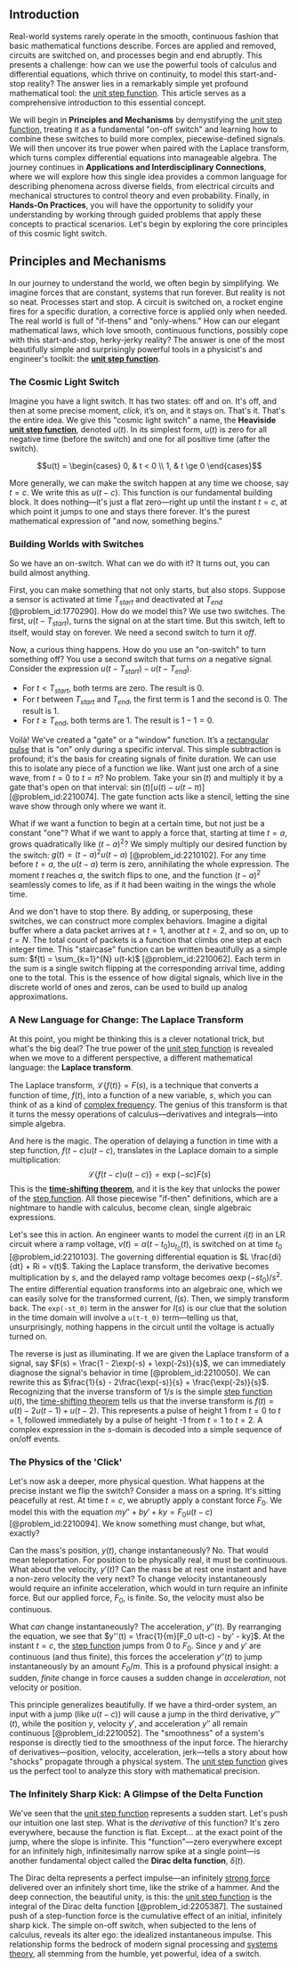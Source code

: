 ## Introduction
Real-world systems rarely operate in the smooth, continuous fashion that basic mathematical functions describe. Forces are applied and removed, circuits are switched on, and processes begin and end abruptly. This presents a challenge: how can we use the powerful tools of calculus and differential equations, which thrive on continuity, to model this start-and-stop reality? The answer lies in a remarkably simple yet profound mathematical tool: the [unit step function](@article_id:268313). This article serves as a comprehensive introduction to this essential concept.

We will begin in **Principles and Mechanisms** by demystifying the [unit step function](@article_id:268313), treating it as a fundamental "on-off switch" and learning how to combine these switches to build more complex, piecewise-defined signals. We will then uncover its true power when paired with the Laplace transform, which turns complex differential equations into manageable algebra. The journey continues in **Applications and Interdisciplinary Connections**, where we will explore how this single idea provides a common language for describing phenomena across diverse fields, from electrical circuits and mechanical structures to control theory and even probability. Finally, in **Hands-On Practices**, you will have the opportunity to solidify your understanding by working through guided problems that apply these concepts to practical scenarios. Let's begin by exploring the core principles of this cosmic light switch.

## Principles and Mechanisms

In our journey to understand the world, we often begin by simplifying. We imagine forces that are constant, systems that run forever. But reality is not so neat. Processes start and stop. A circuit is switched on, a rocket engine fires for a specific duration, a corrective force is applied only when needed. The real world is full of "if-thens" and "only-whens." How can our elegant mathematical laws, which love smooth, continuous functions, possibly cope with this start-and-stop, herky-jerky reality? The answer is one of the most beautifully simple
and surprisingly powerful tools in a physicist's and engineer's toolkit: the **[unit step function](@article_id:268313)**.

### The Cosmic Light Switch

Imagine you have a light switch. It has two states: off and on. It's off, and then at some precise moment, *click*, it’s on, and it stays on. That's it. That's the entire idea. We give this "cosmic light switch" a name, the **Heaviside [unit step function](@article_id:268313)**, denoted $u(t)$. In its simplest form, $u(t)$ is zero for all negative time (before the switch) and one for all positive time (after the switch).

$$u(t) = \begin{cases} 0, & t < 0 \\ 1, & t \ge 0 \end{cases}$$

More generally, we can make the switch happen at any time we choose, say $t=c$. We write this as $u(t-c)$. This function is our fundamental building block. It does nothing—it's just a flat zero—right up until the instant $t=c$, at which point it jumps to one and stays there forever. It's the purest mathematical expression of "and now, something begins."

### Building Worlds with Switches

So we have an on-switch. What can we do with it? It turns out, you can build almost anything.

First, you can make something that not only starts, but also stops. Suppose a sensor is activated at time $T_{start}$ and deactivated at $T_{end}$ [@problem_id:1770290]. How do we model this? We use two switches. The first, $u(t-T_{start})$, turns the signal on at the start time. But this switch, left to itself, would stay on forever. We need a second switch to turn it *off*.

Now, a curious thing happens. How do you use an "on-switch" to turn something off? You use a second switch that turns *on* a negative signal. Consider the expression $u(t-T_{start}) - u(t-T_{end})$.
*   For $t < T_{start}$, both terms are zero. The result is 0.
*   For $t$ between $T_{start}$ and $T_{end}$, the first term is 1 and the second is 0. The result is 1.
*   For $t \ge T_{end}$, both terms are 1. The result is $1 - 1 = 0$.

Voilà! We've created a "gate" or a "window" function. It’s a [rectangular pulse](@article_id:273255) that is "on" only during a specific interval. This simple subtraction is profound; it's the basis for creating signals of finite duration. We can use this to isolate any piece of a function we like. Want just one arch of a sine wave, from $t=0$ to $t=\pi$? No problem. Take your $\sin(t)$ and multiply it by a gate that's open on that interval: $\sin(t) [u(t) - u(t-\pi)]$ [@problem_id:2210074]. The gate function acts like a stencil, letting the sine wave show through only where we want it.

What if we want a function to begin at a certain time, but not just be a constant "one"? What if we want to apply a force that, starting at time $t=a$, grows quadratically like $(t-a)^2$? We simply multiply our desired function by the switch: $g(t) = (t-a)^2 u(t-a)$ [@problem_id:2210102]. For any time before $t=a$, the $u(t-a)$ term is zero, annihilating the whole expression. The moment $t$ reaches $a$, the switch flips to one, and the function $(t-a)^2$ seamlessly comes to life, as if it had been waiting in the wings the whole time.

And we don't have to stop there. By adding, or superposing, these switches, we can construct more complex behaviors. Imagine a digital buffer where a data packet arrives at $t=1$, another at $t=2$, and so on, up to $t=N$. The total count of packets is a function that climbs one step at each integer time. This "staircase" function can be written beautifully as a simple sum: $f(t) = \sum_{k=1}^{N} u(t-k)$ [@problem_id:2210062]. Each term in the sum is a single switch flipping at the corresponding arrival time, adding one to the total. This is the essence of how digital signals, which live in the discrete world of ones and zeros, can be used to build up analog approximations.

### A New Language for Change: The Laplace Transform

At this point, you might be thinking this is a clever notational trick, but what's the big deal? The true power of the [unit step function](@article_id:268313) is revealed when we move to a different perspective, a different mathematical language: the **Laplace transform**.

The Laplace transform, $\mathcal{L}\{f(t)\} = F(s)$, is a technique that converts a function of time, $f(t)$, into a function of a new variable, $s$, which you can think of as a kind of [complex frequency](@article_id:265906). The genius of this transform is that it turns the messy operations of calculus—derivatives and integrals—into simple algebra.

And here is the magic. The operation of delaying a function in time with a step function, $f(t-c)u(t-c)$, translates in the Laplace domain to a simple multiplication:
$$ \mathcal{L}\{f(t-c)u(t-c)\} = \exp(-sc) F(s) $$
This is the **[time-shifting theorem](@article_id:173492)**, and it is the key that unlocks the power of the [step function](@article_id:158430). All those piecewise "if-then" definitions, which are a nightmare to handle with calculus, become clean, single algebraic expressions.

Let's see this in action. An engineer wants to model the current $i(t)$ in an LR circuit where a ramp voltage, $v(t) = \alpha(t-t_0)u_{t_0}(t)$, is switched on at time $t_0$ [@problem_id:2210103]. The governing differential equation is $L \frac{di}{dt} + Ri = v(t)$. Taking the Laplace transform, the derivative becomes multiplication by $s$, and the delayed ramp voltage becomes $\alpha \exp(-st_0)/s^2$. The entire differential equation transforms into an algebraic one, which we can easily solve for the transformed current, $I(s)$. Then, we simply transform back. The `exp(-st_0)` term in the answer for $I(s)$ is our clue that the solution in the time domain will involve a `u(t-t_0)` term—telling us that, unsurprisingly, nothing happens in the circuit until the voltage is actually turned on.

The reverse is just as illuminating. If we are given the Laplace transform of a signal, say $F(s) = \frac{1 - 2\exp(-s) + \exp(-2s)}{s}$, we can immediately diagnose the signal's behavior in time [@problem_id:2210050]. We can rewrite this as $\frac{1}{s} - 2\frac{\exp(-s)}{s} + \frac{\exp(-2s)}{s}$. Recognizing that the inverse transform of $1/s$ is the simple [step function](@article_id:158430) $u(t)$, the [time-shifting theorem](@article_id:173492) tells us that the inverse transform is $f(t) = u(t) - 2u(t-1) + u(t-2)$. This represents a pulse of height 1 from $t=0$ to $t=1$, followed immediately by a pulse of height -1 from $t=1$ to $t=2$. A complex expression in the $s$-domain is decoded into a simple sequence of on/off events.

### The Physics of the 'Click'

Let's now ask a deeper, more physical question. What happens at the precise instant we flip the switch? Consider a mass on a spring. It's sitting peacefully at rest. At time $t=c$, we abruptly apply a constant force $F_0$. We model this with the equation $my'' + by' + ky = F_0 u(t-c)$ [@problem_id:2210094]. We know something must change, but what, exactly?

Can the mass's position, $y(t)$, change instantaneously? No. That would mean teleportation. For position to be physically real, it must be continuous. What about the velocity, $y'(t)$? Can the mass be at rest one instant and have a non-zero velocity the very next? To change velocity instantaneously would require an infinite acceleration, which would in turn require an infinite force. But our applied force, $F_0$, is finite. So, the velocity must also be continuous.

What *can* change instantaneously? The acceleration, $y''(t)$. By rearranging the equation, we see that $y''(t) = \frac{1}{m}[F_0 u(t-c) - by' - ky]$. At the instant $t=c$, the [step function](@article_id:158430) jumps from 0 to $F_0$. Since $y$ and $y'$ are continuous (and thus finite), this forces the acceleration $y''(t)$ to jump instantaneously by an amount $F_0/m$. This is a profound physical insight: a sudden, *finite* change in force causes a sudden change in *acceleration*, not velocity or position.

This principle generalizes beautifully. If we have a third-order system, an input with a jump (like $u(t-c)$) will cause a jump in the third derivative, $y'''(t)$, while the position $y$, velocity $y'$, and acceleration $y''$ all remain continuous [@problem_id:2210052]. The "smoothness" of a system's response is directly tied to the smoothness of the input force. The hierarchy of derivatives—position, velocity, acceleration, jerk—tells a story about how "shocks" propagate through a physical system. The [unit step function](@article_id:268313) gives us the perfect tool to analyze this story with mathematical precision.

### The Infinitely Sharp Kick: A Glimpse of the Delta Function

We've seen that the [unit step function](@article_id:268313) represents a sudden start. Let's push our intuition one last step. What is the *derivative* of this function? It's zero everywhere, because the function is flat. Except... at the exact point of the jump, where the slope is infinite. This "function"—zero everywhere except for an infinitely high, infinitesimally narrow spike at a single point—is another fundamental object called the **Dirac delta function**, $\delta(t)$.

The Dirac delta represents a perfect impulse—an infinitely [strong force](@article_id:154316) delivered over an infinitely short time, like the strike of a hammer. And the deep connection, the beautiful unity, is this: the [unit step function](@article_id:268313) is the integral of the Dirac delta function [@problem_id:2205387]. The sustained push of a step-function force is the cumulative effect of an initial, infinitely sharp kick. The simple on-off switch, when subjected to the lens of calculus, reveals its alter ego: the idealized instantaneous impulse. This relationship forms the bedrock of modern signal processing and [systems theory](@article_id:265379), all stemming from the humble, yet powerful, idea of a switch.